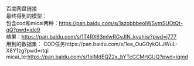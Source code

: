 百度网盘链接<br>
最终得到的模型： <br>
包含cod和micai两种：https://pan.baidu.com/s/1azobbbeoIWSvmSUOtQt-qQ?pwd=jde9 <br>
结果：https://pan.baidu.com/s/1T4RX63mlwRGvJIN_kyahiw?pwd=j777 <br>
用到的数据集：
COD任务https://pan.baidu.com/s/1ee_OuG0ykQLJWuL-X8Y1zg?pwd=rtqi <br>
micai_te:https://pan.baidu.com/s/1olMdEQZ2x_bYTcCCMrtGUQ?pwd=iqmd <br>

